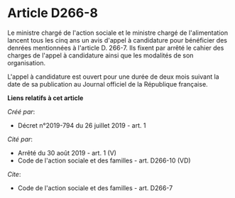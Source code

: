 # Article D266-8

Le ministre chargé de l'action sociale et le ministre chargé de l'alimentation lancent tous les cinq ans un avis d'appel à
candidature pour bénéficier des denrées mentionnées à l'article D. 266-7. Ils fixent par arrêté le cahier des charges de
l'appel à candidature ainsi que les modalités de son organisation. 

L'appel à candidature est ouvert pour une durée de deux mois suivant la date de sa publication au Journal officiel de la
République française.

**Liens relatifs à cet article**

_Créé par_:

  - Décret n°2019-794 du 26 juillet 2019 - art. 1

_Cité par_:

  - Arrêté du 30 août 2019 - art. 1 (V)
  - Code de l'action sociale et des familles - art. D266-10 (VD)

_Cite_:

  - Code de l'action sociale et des familles - art. D266-7

